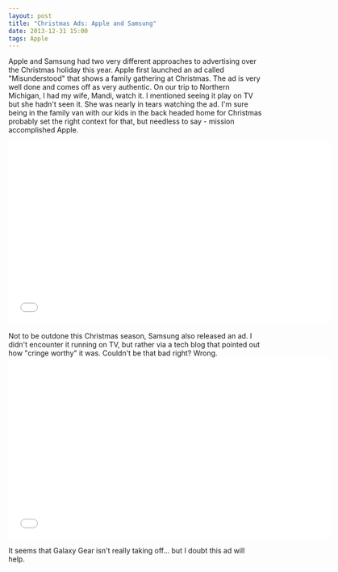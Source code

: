 ```yaml
---
layout: post
title: "Christmas Ads: Apple and Samsung"
date: 2013-12-31 15:00
tags: Apple
---
```


Apple and Samsung had two very different approaches to advertising over the Christmas holiday this year.  Apple first launched an ad called "Misunderstood" that shows a family gathering at Christmas.  The ad is very well done and comes off as very authentic.  On our trip to Northern Michigan, I had my wife, Mandi, watch it.  I mentioned seeing it play on TV but she hadn't seen it.  She was nearly in tears watching the ad.  I'm sure being in the family van with our kids in the back headed home for Christmas probably set the right context for that, but needless to say - mission accomplished Apple.

<iframe width="640" height="360" src="//www.youtube.com/embed/ImlmVqH_5HM?feature=player_detailpage" frameborder="0" allowfullscreen></iframe>
<br/>
<br/>
Not to be outdone this Christmas season, Samsung also released an ad.  I didn't encounter it running on TV, but rather via a tech blog that pointed out how "cringe worthy" it was.  Couldn't be that bad right?  Wrong.

<iframe width="640" height="360" src="//www.youtube.com/embed/1cn5pTeR0Ws?feature=player_detailpage" frameborder="0" allowfullscreen></iframe>

It seems that Galaxy Gear isn't really taking off... but I doubt this ad will help.